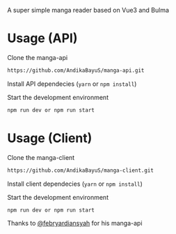 A super simple manga reader based on Vue3 and Bulma

# Usage (API)

Clone the manga-api

```bash
https://github.com/AndikaBayuS/manga-api.git
```

Install API dependecies (`yarn` or `npm install`)

Start the development environment

```bash
npm run dev or npm run start
```

# Usage (Client)

Clone the manga-client

```bash
https://github.com/AndikaBayuS/manga-client.git
```

Install client dependecies (`yarn` or `npm install`)

Start the development environment

```bash
npm run dev or npm run start
```
Thanks to [@febryardiansyah](https://github.com/febryardiansyah) for his manga-api